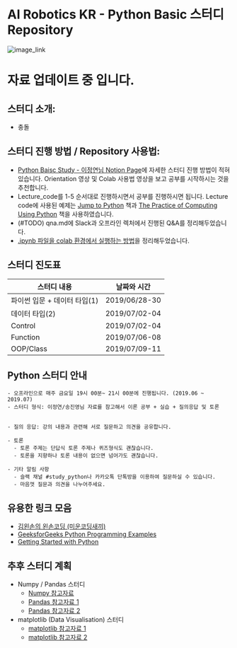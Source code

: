 # AI Robotics KR - Python Basic 스터디 Repository

![image_link](https://github.com/changh95/python_study/blob/master/python_logo.png?raw=true)

# 자료 업데이트 중 입니다.


## 스터디 소개:
- 충돌 


## 스터디 진행 방법 / Repository 사용법:
- [Python Baisc Study - 이정연님 Notion Page](https://www.notion.so/Python-Basic-Study_AI-Robotics-KR-74109cdddabf438da30fb7ba92eba7cd)에 자세한 스터디 진행 방법이 적혀있습니다. Orientation 영상 및 Colab 사용법 영상을 보고 공부를 시작하시는 것을 추천합니다.
- Lecture_code를 1-5 순서대로 진행하시면서 공부를 진행하시면 됩니다. Lecture code에 사용된 예제는 [Jump to Python](https://wikidocs.net/book/1) 책과 [The Practice of Computing Using Python](http://www.yes24.com/Product/goods/28221152) 책을 사용하였습니다.
- (#TODO) qna.md에 Slack과 오프라인 렉처에서 진행된 Q&A를 정리해두었습니다.
- [.ipynb 파일을 colab 환경에서 실행하는 방법](https://github.com/ai-robotics-kr/python_study/blob/master/how_to_google_colab.md)을 정리해두었습니다.
## 스터디 진도표
| 스터디 내용                  | 날짜와 시간   |
|------------------------------|---------------|
| 파이썬 입문 + 데이터 타입(1) | 2019/06/28-30 |
| 데이터 타입(2)              | 2019/07/02-04 | 
| Control                    | 2019/07/02-04 |
| Function                   | 2019/07/06-08 |
| OOP/Class                  | 2019/07/09-11 |

## Python 스터디 안내
```
- 오프라인으로 매주 금요일 19시 00분~ 21시 00분에 진행됩니다. (2019.06 ~ 2019.07)
- 스터디 형식: 이정연/송진영님 자료를 참고해서 이론 공부 + 실습 + 질의응답 및 토론 
```
```
  
- 질의 응답: 강의 내용과 관련해 서로 질문하고 의견을 공유합니다.

- 토론
  - 토론 주제는 단답식 토론 주제나 퀴즈형식도 괜찮습니다.
  - 토론을 지향하나 토론 내용이 없으면 넘어가도 괜찮습니다.

- 기타 알림 사항
  - 슬랙 채널 #study_python나 카카오톡 단톡방을 이용하여 질문하실 수 있습니다.
  - 마음껏 질문과 의견을 나누어주세요.
```
## 유용한 링크 모음
- [김왼손의 왼손코딩 (미운코딩새끼)](https://www.youtube.com/watch?v=c2mpe9Xcp0I&list=PLGPF8gvWLYyrkF85itdBHaOLSVbtdzBww)
- [GeeksforGeeks Python Programming Examples](https://www.geeksforgeeks.org/python-programming-examples/)
- [Getting Started with Python](https://www.python.org/about/gettingstarted/)

## 추후 스터디 계획
- Numpy / Pandas 스터디
  - [Numpy 참고자료](https://docs.scipy.org/doc/numpy-1.15.1/user/quickstart.html) 
  - [Pandas 참고자료 1](https://www.youtube.com/playlist?list=PLQVvvaa0QuDc-3szzjeP6N6b0aDrrKyL-) 
  - [Pandas 참고자료 2](https://pandas.pydata.org/pandas-docs/stable/reference/api/pandas.get_dummies.html)
- matplotlib (Data Visualisation) 스터디
  - [matplotlib 참고자료 1](https://towardsdatascience.com/all-your-matplotlib-questions-answered-420dd95cb4ff)
  - [matplotlib 참고자료 2](https://www.youtube.com/playlist?list=PLQVvvaa0QuDfefDfXb9Yf0la1fPDKluPF)

